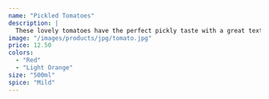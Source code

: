 ```yaml
---
name: "Pickled Tomatoes"
description: |
  These lovely tomatoes have the perfect pickly taste with a great texture. They go well with cheese and meats. Grown locally from our farms to bring the freshness to your table all year long.
image: "/images/products/jpg/tomato.jpg"
price: 12.50
colors:
  - "Red"
  - "Light Orange"
size: "500ml"
spice: "Mild"
---
```

